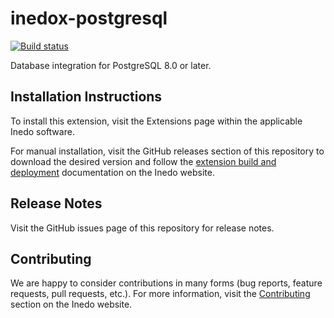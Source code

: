 # inedox-postgresql

[![Build status](https://ci.appveyor.com/api/projects/status/2te8ocxval4h79b4/branch/master?svg=true)](https://ci.appveyor.com/project/Inedo/inedox-postgresql/branch/master)

Database integration for PostgreSQL 8.0 or later.

## Installation Instructions

To install this extension, visit the Extensions page within the applicable Inedo software.

For manual installation, visit the GitHub releases section of this repository to download the desired version and follow the [extension build and deployment](https://inedo.com/support/documentation/various/inedo-sdk/creating#building-deploying) documentation on the Inedo website.

## Release Notes

Visit the GitHub issues page of this repository for release notes.

## Contributing

We are happy to consider contributions in many forms (bug reports, feature requests, pull requests, etc.). For more information, visit the [Contributing](https://inedo.com/open/contributing) section on the Inedo website.
